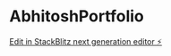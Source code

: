 # AbhitoshPortfolio

[Edit in StackBlitz next generation editor ⚡️](https://stackblitz.com/~/github.com/abhitoshanand/AbhitoshPortfolio)